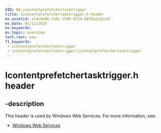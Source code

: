 ```yaml
---
UID: NA:icontentprefetchertasktrigger
title: Icontentprefetchertasktrigger.h header
ms.assetid: a74c0e06-fa9c-3706-8f24-8070aa142a35
ms.date: 01/11/2019
ms.keywords: 
ms.topic: overview
tech.root: wsw
f1_keywords:
 - icontentprefetchertasktrigger
 - icontentprefetchertasktrigger/icontentprefetchertasktrigger
---
```


# Icontentprefetchertasktrigger.h header


## -description

This header is used by Windows Web Services. For more information, see:

- [Windows Web Services](../_wsw/index.md)

